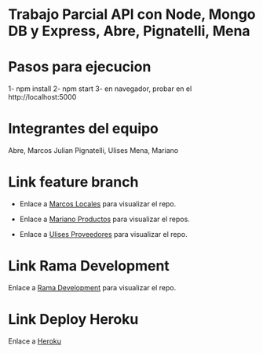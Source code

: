 # Trabajo Parcial API con Node, Mongo DB y Express, Abre, Pignatelli, Mena

# Pasos para ejecucion

1- npm install
2- npm start
3- en navegador, probar en el http://localhost:5000

# Integrantes del equipo

Abre, Marcos Julian
Pignatelli, Ulises
Mena, Mariano


# Link feature branch

+ Enlace a [Marcos Locales](feature/locales) para visualizar el repo.

+ Enlace a [Mariano Productos](feature/Productos) para visualizar el repos.

+ Enlace a [Ulises Proveedores](feature/proveedores) para visualizar el repo.


# Link Rama Development
Enlace a [Rama Development]() para visualizar el repo.

# Link Deploy Heroku
Enlace a [Heroku](xxx)